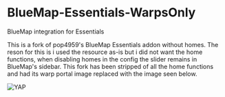 # BlueMap-Essentials-WarpsOnly
BlueMap integration for Essentials

This is a fork of pop4959's BlueMap Essentials addon without homes.
The reson for this is i used the resource as-is but i did not want the home functions, when disabling homes in the config the slider remains in BlueMap's sidebar.
This fork has been stripped of all the home functions and had its warp portal image replaced with the image seen below.

<img alt="YAP" src="https://i.imgur.com/iXgkZNB.png">
